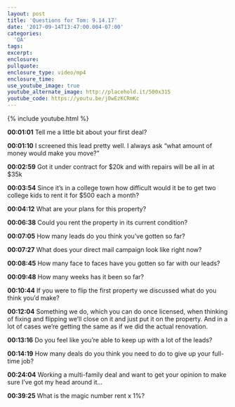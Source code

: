 ```yaml
---
layout: post
title: 'Questions for Tom: 9.14.17'
date: '2017-09-14T13:47:00.004-07:00'
categories:
  'QA'
tags:
excerpt:
enclosure:
pullquote:
enclosure_type: video/mp4
enclosure_time:
use_youtube_image: true
youtube_alternate_image: http://placehold.it/500x315
youtube_code: https://youtu.be/j0wEzKCRmKc
---
```

{% include youtube.html %}

**00:01:01** Tell me a little bit about your first deal?

**00:01:10** I screened this lead pretty well. I always ask “what amount of money would make you move?”

**00:02:59** Got it under contract for $20k and with repairs will be all in at $35k

**00:03:54** Since it’s in a college town how difficult would it be to get two college kids to rent it for $500 each a month?

**00:04:12** What are your plans for this property?

**00:06:38** Could you rent the property in its current condition?

**00:07:05** How many leads do you think you’ve gotten so far?

**00:07:27** What does your direct mail campaign look like right now?

**00:08:45** How many face to faces have you gotten so far with our leads?

**00:09:48** How many weeks has it been so far?

**00:10:44** If you were to flip the first property we discussed what do you think you’d make?

**00:12:04** Something we do, which you can do once licensed, when thinking of fixing and flipping we’ll close on it and just put it on the property. And in a lot of cases we’re getting the same as if we did the actual renovation.

**00:13:16** Do you feel like you’re able to keep up with a lot of the leads?

**00:14:19** How many deals do you think you need to do to give up your full-time job?

**00:24:04** Working a multi-family deal and want to get your opinion to make sure I’ve got my head around it…

**00:39:25** What is the magic number rent x 1%? 